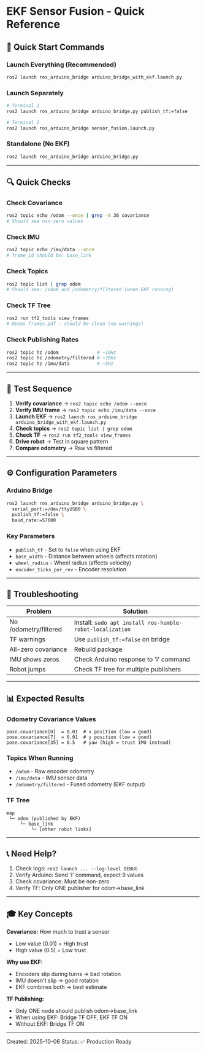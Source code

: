 # EKF Sensor Fusion - Quick Reference

## 🚀 Quick Start Commands

### Launch Everything (Recommended)

```bash
ros2 launch ros_arduino_bridge arduino_bridge_with_ekf.launch.py
```

### Launch Separately

```bash
# Terminal 1
ros2 launch ros_arduino_bridge arduino_bridge.py publish_tf:=false

# Terminal 2
ros2 launch ros_arduino_bridge sensor_fusion.launch.py
```

### Standalone (No EKF)

```bash
ros2 launch ros_arduino_bridge arduino_bridge.py
```

---

## 🔍 Quick Checks

### Check Covariance

```bash
ros2 topic echo /odom --once | grep -A 36 covariance
# Should see non-zero values
```

### Check IMU

```bash
ros2 topic echo /imu/data --once
# frame_id should be: base_link
```

### Check Topics

```bash
ros2 topic list | grep odom
# Should see: /odom and /odometry/filtered (when EKF running)
```

### Check TF Tree

```bash
ros2 run tf2_tools view_frames
# Opens frames.pdf - should be clean (no warnings)
```

### Check Publishing Rates

```bash
ros2 topic hz /odom              # ~10Hz
ros2 topic hz /odometry/filtered # ~30Hz
ros2 topic hz /imu/data          # ~5Hz
```

---

## 🎯 Test Sequence

1. **Verify covariance** → `ros2 topic echo /odom --once`
2. **Verify IMU frame** → `ros2 topic echo /imu/data --once`
3. **Launch EKF** → `ros2 launch ros_arduino_bridge arduino_bridge_with_ekf.launch.py`
4. **Check topics** → `ros2 topic list | grep odom`
5. **Check TF** → `ros2 run tf2_tools view_frames`
6. **Drive robot** → Test in square pattern
7. **Compare odometry** → Raw vs filtered

---

## ⚙️ Configuration Parameters

### Arduino Bridge

```bash
ros2 launch ros_arduino_bridge arduino_bridge.py \
  serial_port:=/dev/ttyUSB0 \
  publish_tf:=false \
  baud_rate:=57600
```

### Key Parameters

- `publish_tf` - Set to `false` when using EKF
- `base_width` - Distance between wheels (affects rotation)
- `wheel_radius` - Wheel radius (affects velocity)
- `encoder_ticks_per_rev` - Encoder resolution

---

## 🔧 Troubleshooting

| Problem               | Solution                                                  |
| --------------------- | --------------------------------------------------------- |
| No /odometry/filtered | Install: `sudo apt install ros-humble-robot-localization` |
| TF warnings           | Use `publish_tf:=false` on bridge                         |
| All-zero covariance   | Rebuild package                                           |
| IMU shows zeros       | Check Arduino response to 'i' command                     |
| Robot jumps           | Check TF tree for multiple publishers                     |

---

## 📊 Expected Results

### Odometry Covariance Values

```
pose.covariance[0]  = 0.01  # x position (low = good)
pose.covariance[7]  = 0.01  # y position (low = good)
pose.covariance[35] = 0.5   # yaw (high = trust IMU instead)
```

### Topics When Running

- `/odom` - Raw encoder odometry
- `/imu/data` - IMU sensor data
- `/odometry/filtered` - Fused odometry (EKF output)

### TF Tree

```
map
 └─ odom (published by EKF)
     └─ base_link
         └─ [other robot links]
```

---

## 📞 Need Help?

1. Check logs: `ros2 launch ... --log-level DEBUG`
2. Verify Arduino: Send 'i' command, expect 9 values
3. Check covariance: Must be non-zero
4. Verify TF: Only ONE publisher for odom→base_link

---

## 🎓 Key Concepts

**Covariance:** How much to trust a sensor

- Low value (0.01) = High trust
- High value (0.5) = Low trust

**Why use EKF:**

- Encoders slip during turns → bad rotation
- IMU doesn't slip → good rotation
- EKF combines both → best estimate

**TF Publishing:**

- Only ONE node should publish odom→base_link
- When using EKF: Bridge TF OFF, EKF TF ON
- Without EKF: Bridge TF ON

---

Created: 2025-10-06
Status: ✅ Production Ready
